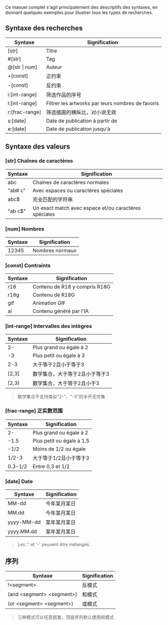 Ce manuel complet s'agit principalement des descriptifs des syntaxes, en donnant quelques exemples pour illustrer
tous les types de recherches.

## Syntaxe des recherches

| Syntaxe                                                                            | Signification                                     |
| ---------------------------------------------------------------------------------- | ------------------------------------------------- |
| [str]                          | Titre                                             |
| #[str]                         | Tag                                               |
| @[str \\| num]   | Auteur                                            |
| +[const]                       | 正约束                                               |
| -[const]                       | 反约束                                               |
| i:[int-range]  | 筛选作品的序号                                           |
| l:[int-range]  | Filtrer les artworks par leurs nombres de favoris |
| r:[frac-range] | 筛选插画的横纵比，对小说无效                                    |
| s:[date]       | Date de publication à partir de                   |
| e:[date]       | Date de publication jusqu'à                       |

## Syntaxe des valeurs

### [str] Chaînes de caractères

| Syntaxe | Signification                                         |
| ------- | ----------------------------------------------------- |
| abc     | Chaînes de caractères normales                        |
| "ab# c" | Avec espaces ou caractères spéciales                  |
| abc$    | 完全匹配的字符串                                              |
| "ab c$" | Un exact match avec espace et/ou caractères spéciales |

### [num] Nombres

| Syntaxe | Signification   |
| ------- | --------------- |
| 12345   | Nombres normaux |

### [const] Contraints

| Syntaxe | Signification                 |
| ------- | ----------------------------- |
| r18     | Contenu de R18 y compris R18G |
| r18g    | Contenu de R18G               |
| gif     | Animation GIF                 |
| ai      | Contenu généré par l'IA       |

### [int-range] Intervalles des intègres

| Syntaxe                                                   | Signification           |
| --------------------------------------------------------- | ----------------------- |
| 2-                                                        | Plus grand ou égale à 2 |
| -3                                                        | Plus petit ou égale à 3 |
| 2-3                                                       | 大于等于2且小于等于3             |
| [2,3] | 数学集合，大于等于2且小于等于3        |
| \[2,3)                         | 数学集合，大于等于2且小于3          |

> 数学集合不支持类似"2-"、"-3"的半开无穷集

### [frac-range] 正实数范围

| Syntaxe                 | Signification             |
| ----------------------- | ------------------------- |
| 2-                      | Plus grand ou égale à 2   |
| -1.5    | Plus petit ou égale à 1,5 |
| -1/2                    | Moins de 1/2 ou égale     |
| 1/2-3                   | 大于等于1/2且小于等于3             |
| 0.3-1/2 | Entre 0,3 et 1/2          |

### [date] Date

| Syntaxe                                    | Signification |
| ------------------------------------------ | ------------- |
| MM-dd                                      | 今年某月某日        |
| MM.dd                      | 今年某月某日        |
| yyyy-MM-dd                                 | 某年某月某日        |
| yyyy.MM.dd | 某年某月某日        |

> Les '.' et '-' peuvent être mélangés.

## 序列

| Syntaxe                                          | Signification |
| ------------------------------------------------ | ------------- |
| !\<segment>                                     | 反模式           |
| (and \<segment> \<segment>) | 和模式           |
| (or \<segment> \<segment>)  | 或模式           |

> 三种模式可以任意嵌套，顶层序列默认使用和模式
